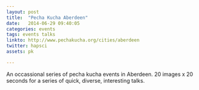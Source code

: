 ```yaml
---
layout: post
title:  "Pecha Kucha Aberdeen"
date:   2014-06-29 09:40:05
categories: events
tags: events talks
linkto: http://www.pechakucha.org/cities/aberdeen
twitter: hapsci 
assets: pk

---
```


An occassional series of pecha kucha events in Aberdeen.  20 images x 20 seconds for a series of quick, diverse, interesting talks.